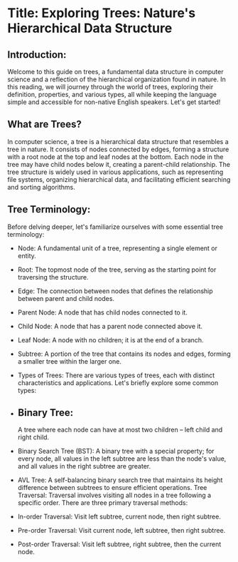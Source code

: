 # Title: Exploring Trees: Nature's Hierarchical Data Structure

## Introduction:
Welcome to this guide on trees, a fundamental data structure in computer science and a reflection of the hierarchical organization found in nature. In this reading, we will journey through the world of trees, exploring their definition, properties, and various types, all while keeping the language simple and accessible for non-native English speakers. Let's get started!

## What are Trees?
In computer science, a tree is a hierarchical data structure that resembles a tree in nature. It consists of nodes connected by edges, forming a structure with a root node at the top and leaf nodes at the bottom. Each node in the tree may have child nodes below it, creating a parent-child relationship. The tree structure is widely used in various applications, such as representing file systems, organizing hierarchical data, and facilitating efficient searching and sorting algorithms.

## Tree Terminology:
Before delving deeper, let's familiarize ourselves with some essential tree terminology:

- Node: A fundamental unit of a tree, representing a single element or entity.
- Root: The topmost node of the tree, serving as the starting point for traversing the structure.
- Edge: The connection between nodes that defines the relationship between parent and child nodes.
- Parent Node: A node that has child nodes connected to it.
- Child Node: A node that has a parent node connected above it.
- Leaf Node: A node with no children; it is at the end of a branch.
- Subtree: A portion of the tree that contains its nodes and edges, forming a smaller tree within the larger one.
- Types of Trees:
    There are various types of trees, each with distinct characteristics and applications. Let's briefly explore some common types:

- ## Binary Tree: 

    A tree where each node can have at most two children – left child and right child.

- Binary Search Tree (BST): A binary tree with a special property; for every node, all values in the left subtree are less than the node's value, and all values in the right subtree are greater.
- AVL Tree: A self-balancing binary search tree that maintains its height difference between subtrees to ensure efficient operations.
Tree Traversal:
Traversal involves visiting all nodes in a tree following a specific order. There are three primary traversal methods:

- In-order Traversal: Visit left subtree, current node, then right subtree.
- Pre-order Traversal: Visit current node, left subtree, then right subtree.
- Post-order Traversal: Visit left subtree, right subtree, then the current node.